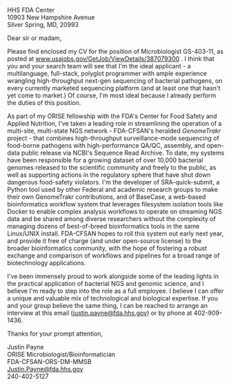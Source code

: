 
HHS FDA Center  
10903 New Hampshire Avenue  
Silver Spring, MD, 20993  

Dear sir or madam,

Please find enclosed my CV for the position of Microbiologist GS-403-11, as posted at www.usajobs.gov/GetJob/ViewDetails/387079300 . ​I think that you and your search team will see that I'm the ideal applicant - a multilanguage, full-stack, polyglot programmer with ample experience wrangling high-throughput next-gen sequencing of bacterial pathogens, on every currently marketed sequencing platform (and at least one that hasn't yet come to market.) Of course, I'm most ideal because I already perform the duties of this position.

As part of my ORISE fellowship with the FDA's Center for Food Safety and Applied Nutrition, I've taken a leading role in streamlining the operation of a multi-site, multi-state NGS network - FDA-CFSAN's heralded *GenomeTrakr* project - that combines high-throughput surveillance-mode sequencing of food-borne pathogens with high-performance QA/QC, assembly, and open-data public release via NCBI's Sequence Read Archive. To date, my systems have been responsible for a growing dataset of over 10,000 bacterial genomes released to the scientific community and freely to the public, as well as supporting actions in the regulatory sphere that have shut down dangerous food-safety violators. I'm the developer of SRA-quick-submit, a Python tool used by other Federal and academic research groups to make their own GenomeTrakr contributions, and of BaseCase, a web-based bioinformatics workflow system that leverages filesystem isolation tools like Docker to enable complex analysis workflows to operate on streaming NGS data and be shared among diverse researchers without the complexity of managing dozens of best-of-breed bioinformatics tools in the same Linux/UNIX install. FDA-CFSAN hopes to roll this system out early next year, and provide it free of charge (and under open-source license) to the broader bioinformatics community, with the hope of fostering a robust exchange and comparison of workflows and pipelines for a broad range of biotechnology applications.

I've been immensely proud to work alongside some of the leading lights in the practical application of bacterial NGS and genomic science, and I believe I'm ready to step into the role as a full employee. I believe I can offer a unique and valuable mix of technological and biological expertise. If you and your group believe the same thing, I can be reached to arrange an interview at this email (justin.payne@fda.hhs.gov) or by phone at 402-909-1436.

Thanks for your prompt attention,


Justin Payne  
ORISE Microbiologist/Bioinformatician  
FDA-CFSAN-ORS-DM-MMSB  
Justin.Payne@fda.hhs.gov  
240-402-5127  